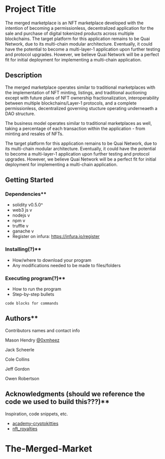 # Project Title

The merged marketplace is an NFT marketplace developed with the intention of becoming a permissionless, decentralized application for the sale and purchase of digital tokenized products across multiple blockchains. The target platform for this application remains to be Quai Network, due to its multi-chain modular architecture. Eventually, it could have the potential to become a multi-layer-1 application upon further testing and protocol upgrades. However, we believe Quai Network will be a perfect fit for initial deployment for implementing a multi-chain application.

## Description

The merged marketplace operates similar to traditional marketplaces with the implementation of NFT minting, listings, and traditional auctioning except with future plans of NFT ownership fractionalization, interoperability between multiple blockchains/Layer-1 protocols, and a complete permissionless, decentralized governing stucture operating underneaeth a DAO structure.

The business model operates similar to traditional marketplaces as well, taking a percentage of each transaction within the application - from minting and resales of NFTs.

The target platform for this application remains to be Quai Network, due to its multi-chain modular architecture. Eventually, it could have the potential to become a multi-layer-1 application upon further testing and protocol upgrades. However, we believe Quai Network will be a perfect fit for initial deployment for implementing a multi-chain application.

## Getting Started

### Dependencies**

* solidity v0.5.0^
* web3 js v
* nodejs v
* npm v
* truffle v
* ganache v
* Register on infura: https://infura.io/register

### Installing(?)**

* How/where to download your program
* Any modifications needed to be made to files/folders

### Executing program(?)**

* How to run the program
* Step-by-step bullets
```
code blocks for commands
```

## Authors**

Contributors names and contact info

Mason Hendry 
[@0xmheez](https://twitter.com/0xmheez)

Jack Scheerle

Cole Collins

Jeff Gordon

Owen Robertson

## Acknowledgments (should we reference the code we used to build this???)**

Inspiration, code snippets, etc.
* [academy-cryptokitties](https://github.com/Ivan-on-Tech-Academy/academy-cryptokitties)
* [nft_royalties](https://github.com/dappuniversity/nft_royalties)
# The-Merged-Market
